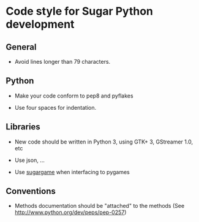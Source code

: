 Code style for Sugar Python development
=======================================

General
-------

* Avoid lines longer than 79 characters.

Python
------

* Make your code conform to pep8 and pyflakes

* Use four spaces for indentation.

Libraries
---------

* New code should be written in Python 3, using GTK+ 3, GStreamer 1.0, etc

* Use json, ...

* Use [sugargame](https://github.com/sugarlabs/sugargame) when interfacing to pygames

Conventions
-----------

* Methods documentation should be "attached" to the methods (See http://www.python.org/dev/peps/pep-0257)
